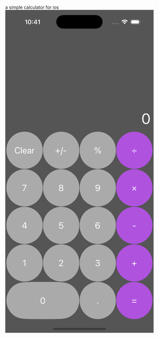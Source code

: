 a simple calculator for ios
![Calculator Screenshot](https://github.com/Pooriakhosravi16/Calculator_IOS/blob/main/Simulator%20Screenshot%20-%20iPhone%2016%20Pro%20-%202025-05-13%20at%2010.41.24.png?raw=true)
